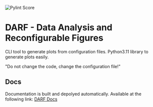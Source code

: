 ![Pylint Score](https://img.shields.io/badge/Pylint-7.5-yellow)

# DARF - Data Analysis and Reconfigurable Figures

CLI tool to generate plots from configuration files.
Python3.11 library to generate plots easily.

"Do not change the code, change the configuration file!"

## Docs

Documentation is built and depolyed automatically.
Available at the following link: [DARF Docs](https://nokia.github.io/DARF/)